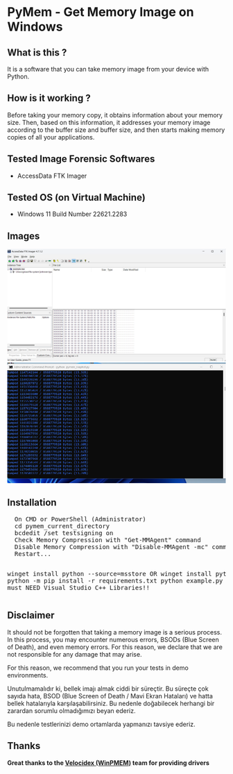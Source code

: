 # PyMem - Get Memory Image on Windows
<h2>What is this ?</h2>
<p>It is a software that you can take memory image from your device with Python.</p>
<h2>How is it working ?</h2>
<p>Before taking your memory copy, it obtains information about your memory size. Then, based on this information, it addresses your memory image according to the buffer size and buffer size, and then starts making memory copies of all your applications.</p>
<h2>Tested Image Forensic Softwares</h2>
<ul>
  <li>AccessData FTK Imager</li>
</ul>
<h2>Tested OS (on Virtual Machine)</h2>
<ul>
  <li>Windows 11 Build Number 22621.2283</li>
</ul>
<h2>Images</h2>
<img src="pic/ftk_imager_test.png" />
<br>
<img src="pic/wintest.png" />
<h2>Installation</h2>
<pre>
  On CMD or PowerShell (Administrator)
  cd pymem_current_directory
  bcdedit /set testsigning on
  Check Memory Compression with "Get-MMAgent" command
  Disable Memory Compression with "Disable-MMAgent -mc" command
  Restart...
  
  winget install python --source=msstore
  OR
  winget install python
  python -m pip install -r requirements.txt
  python example.py
  NOTE : You must NEED Visual Studio C++ Libraries!!
</pre>
<h2>Disclaimer</h2>
<p>It should not be forgotten that taking a memory image is a serious process. In this process, you may encounter numerous errors, BSODs (Blue Screen of Death), and even memory errors. For this reason, we declare that we are not responsible for any damage that may arise.

For this reason, we recommend that you run your tests in demo environments.</p>
<p>Unutulmamalıdır ki, bellek imajı almak ciddi bir süreçtir. Bu süreçte çok sayıda hata, BSOD (Blue Screen of Death / Mavi Ekran Hataları) ve hatta bellek hatalarıyla karşılaşabilirsiniz. Bu nedenle doğabilecek herhangi bir zarardan sorumlu olmadığımızı beyan ederiz. 


Bu nedenle testlerinizi demo ortamlarda yapmanızı tavsiye ederiz.</p>
<h2>Thanks</h2>
<b>Great thanks to the <a target="_blank" href="https://github.com/Velocidex/WinPmem">Velocidex (WinPMEM)</a> team for providing drivers</b>
